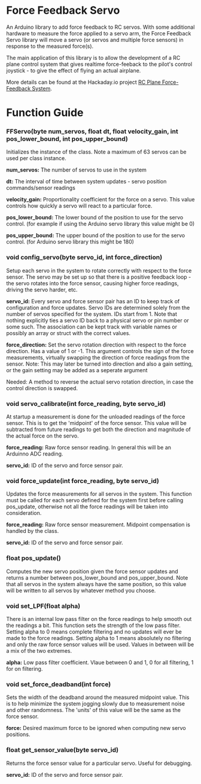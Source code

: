 # Force Feedback Servo

An Arduino library to add force feedback to RC servos. With some additional hardware to measure the force applied to a servo arm, the Force Feedback Servo library will move a servo (or servos and multiple force sensors) in response to the measured force(s). 

The main application of this library is to allow the development of a RC plane control system that gives realtime force-feeback to the pilot's control joystick - to give the effect of flying an actual airplane. 

More details can be found at the Hackaday.io project [RC Plane Force-Feedback System](https://hackaday.io/project/164194-rc-plane-force-feedback-system). 

# Function Guide

### FFServo(byte num_servos, float dt, float velocity_gain, int pos_lower_bound, int pos_upper_bound)
Initializes the instance of the class. Note a maximum of 63 servos can be used per class instance.

**num_servos:** The number of servos to use in the system

**dt:** The interval of time between system updates - servo position commands/sensor readings

**velocity_gain:** Proportionality coefficient for the force on a servo. This value controls how quickly a servo will react to a particular force. 

**pos_lower_bound:** The lower bound of the position to use for the servo control. (for example if using the Arduino servo library this value might be 0)

**pos_upper_bound:** The upper bound of the position to use for the servo control. (for Arduino servo library this might be 180)

### void config_servo(byte servo_id, int force_direction)
Setup each servo in the system to rotate correctly with respect to the force sensor. The servo may be set up so that there is a positive feedback loop - the servo rotates into the force sensor, causing higher force readings, driving the servo harder, etc. 

**servo_id:** Every servo and force sensor pair has an ID to keep track of configuration and force updates. Servo IDs are determined solely from the number of servos specified for the system. IDs start from 1. 
Note that nothing explicitly ties a servo ID back to a physical servo or pin number or some such. The association can be kept track with variable names or possibly an array or struct with the correct values. 

**force_direction:** Set the servo rotation direction with respect to the force direction. Has a value of 1 or -1. This argument controls the sign of the force measurements, virtually swapping the direction of force readings from the sensor. 
Note: This may later be turned into direction and also a gain setting, or the gain setting may be added as a seperate argument

Needed: A method to reverse the actual servo rotation direction, in case the control direction is swapped. 

### void servo_calibrate(int force_reading, byte servo_id)
At startup a measurement is done for the unloaded readings of the force sensor. This is to get the 'midpoint' of the force sensor. This value will be subtracted from future readings to get both the direction and magnitude of the actual force on the servo. 

**force_reading:** Raw force sensor reading. In general this will be an Arduinno ADC reading. 

**servo_id:** ID of the servo and force sensor pair. 

### void force_update(int force_reading, byte servo_id)
Updates the force measurements for all servos in the system. This function must be called for each servo defined for the system first before calling pos_update, otherwise not all the force readings will be taken into consideration. 

**force_reading:** Raw force sensor measurement. Midpoint compensation is handled by the class. 

**servo_id:** ID of the servo and force sensor pair. 

### float pos_update()
Computes the new servo position given the force sensor updates and returns a number between pos_lower_bound and pos_upper_bound. Note that all servos in the system always have the same position, so this value will be written to all servos by whatever method you choose. 

### void set_LPF(float alpha)
There is an internal low pass filter on the force readings to help smooth out the readings a bit. This function sets the strength of the low pass filter. Setting alpha to 0 means complete filtering and no updates will ever be made to the force readings. Setting alpha to 1 means absolutely no filtering and only the raw force sensor values will be used. Values in between will be a mix of the two extremes. 

**alpha:** Low pass filter coefficient. Vlaue between 0 and 1, 0 for all filtering, 1 for on filtering. 

### void set_force_deadband(int force)
Sets the width of the deadband around the measured midpoint value. This is to help minimize the system jogging slowly due to measurement noise and other randomness. The 'units' of this value will be the same as the force sensor. 

**force:** Desired maximum force to be ignored when computing new servo positions. 

### float get_sensor_value(byte servo_id)
Returns the force sensor value for a particular servo. Useful for debugging. 

**servo_id:** ID of the servo and force sensor pair. 

<library usage guide soon> 

